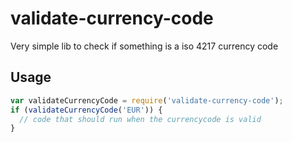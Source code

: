 # validate-currency-code
Very simple lib to check if something is a iso 4217 currency code

## Usage
``` javascript
var validateCurrencyCode = require('validate-currency-code');
if (validateCurrencyCode('EUR')) {
  // code that should run when the currencycode is valid
}
```
